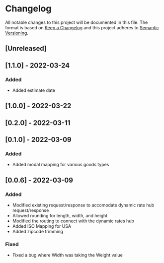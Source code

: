 # Changelog

All notable changes to this project will be documented in this file.
The format is based on [Keep a Changelog](http://keepachangelog.com/en/1.0.0/)
and this project adheres to [Semantic Versioning](http://semver.org/spec/v2.0.0.html).

## [Unreleased]

## [1.1.0] - 2022-03-24

### Added

- Added estimate date

## [1.0.0] - 2022-03-22

## [0.2.0] - 2022-03-11

## [0.1.0] - 2022-03-09

### Added

- Added modal mapping for various goods types

## [0.0.6] - 2022-03-09

### Added

- Modified existing request/response to accomodate dynamic rate hub request/response
- Allowed rounding for length, width, and height
- Modified the routing to connect with the dynamic rates hub
- Added ISO Mapping for USA
- Added zipcode trimming

### Fixed

- Fixed a bug where Width was taking the Weight value
